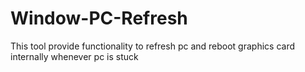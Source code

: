 # Window-PC-Refresh
This tool provide functionality to refresh pc and reboot  graphics card internally whenever pc is stuck
